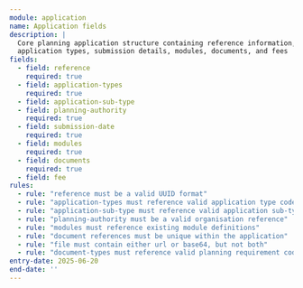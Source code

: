 ```yaml
---
module: application
name: Application fields
description: |
  Core planning application structure containing reference information,
  application types, submission details, modules, documents, and fees
fields:
  - field: reference
    required: true
  - field: application-types
    required: true
  - field: application-sub-type
  - field: planning-authority
    required: true
  - field: submission-date
    required: true
  - field: modules
    required: true
  - field: documents
    required: true
  - field: fee
rules:
  - rule: "reference must be a valid UUID format"
  - rule: "application-types must reference valid application type codelist values"
  - rule: "application-sub-type must reference valid application sub-type codelist values"
  - rule: "planning-authority must be a valid organisation reference"
  - rule: "modules must reference existing module definitions"
  - rule: "document references must be unique within the application"
  - rule: "file must contain either url or base64, but not both"
  - rule: "document-types must reference valid planning requirement codelist values"
entry-date: 2025-06-20
end-date: ''
---
```

